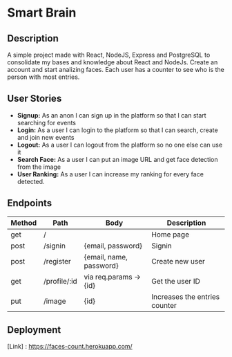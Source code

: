 # Smart Brain


## Description
A simple project made with React, NodeJS, Express and PostgreSQL to consolidate my bases and knowledge about React and NodeJs.
Create an account and start analizing faces. Each user has a counter to see who is the person with most entries.

## User Stories

- **Signup:** As an anon I can sign up in the platform so that I can start searching for events
- **Login:** As a user I can login to the platform so that I can search, create and join new events
- **Logout:** As a user I can logout from the platform so no one else can use it
- **Search Face:** As a user I can put an image URL and get face detection from the image
- **User Ranking:** As a user I can increase my ranking for every face detected.


## Endpoints


| Method | Path                                | Body                                                         | Description                          |
| ------ | ----------------------------------- | ------------------------------------------------------------ | ------------------------------------ |
| get    | /                                   |                                                              | Home page                            |
| post   | /signin                             |  {email, password}                                           | Signin                               |
| post   | /register                           |  {email, name, password}                                     | Create new user                      |
| get    | /profile/:id                        |  via req.params -> {id}                                      | Get the user ID                      |
| put    | /image                              |  {id}                                                        | Increases the entries counter        |


## Deployment 

[Link] : https://faces-count.herokuapp.com/
